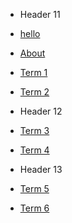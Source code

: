 - Header 11
 - [hello]()
 - [About](/about.md)
 - [Term 1](/t1)
 - [Term 2](/t2)

- Header 12
 - [Term 3](/t3)
 - [Term 4](/t4)

- Header 13
 - [Term 5](/t5)
 - [Term 6](/t6)
 
 

